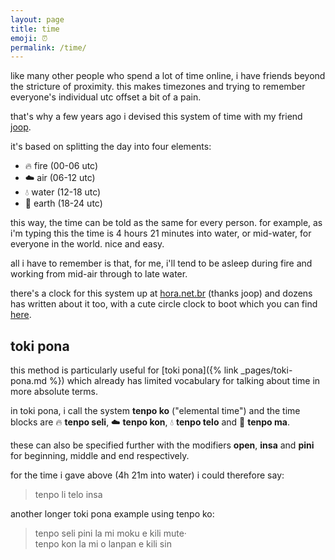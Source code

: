 ```yaml
---
layout: page
title: time
emoji: ⏰
permalink: /time/
---
```

like many other people who spend a lot of time online, i have friends beyond the stricture of proximity. this makes timezones and trying to remember everyone's individual utc offset a bit of a pain.

that's why a few years ago i devised this system of time with my friend [joop](https://joop.kiefte.nom.br/).

it's based on splitting the day into four elements:
* 🔥 fire <span class="subtle">(00-06 utc)</span>
* ☁️ air <span class="subtle">(06-12 utc)</span>
* 💧 water <span class="subtle">(12-18 utc)</span>
* 🌱 earth <span class="subtle">(18-24 utc)</span>

this way, the time can be told as the same for every person. for example, as i'm typing this the time is 4 hours 21 minutes into water, or mid-water, for everyone in the world. nice and easy.

all i have to remember is that, for me, i'll tend to be asleep during fire and working from mid-air through to late water.

there's a clock for this system up at [hora.net.br](https://hora.net.br) (thanks joop) and dozens has written about it too, with a cute circle clock to boot which you can find [here](http://tilde.town/~dozens/tenpoko/).

## toki pona
this method is particularly useful for [toki pona]({% link _pages/toki-pona.md %}) which already has limited vocabulary for talking about time in more absolute terms.

in toki pona, i call the system **tenpo ko** ("elemental time") and the time blocks are 🔥 **tenpo seli**, ☁️ **tenpo kon**, 💧 **tenpo telo** and 🌱 **tenpo ma**.

these can also be specified further with the modifiers **open**, **insa** and **pini** for beginning, middle and end respectively.

for the time i gave above (4h 21m into water) i could therefore say:

> tenpo li telo insa

another longer toki pona example using tenpo ko:

> tenpo seli pini la mi moku e kili mute·<br>
> tenpo kon la mi o lanpan e kili sin